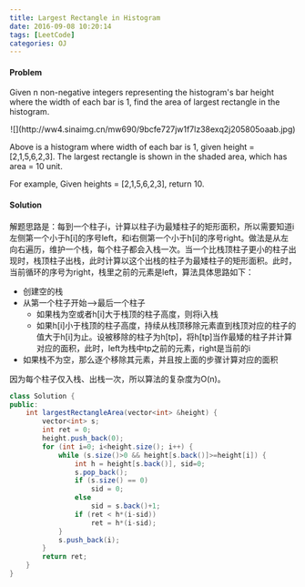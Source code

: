 ```yaml
---
title: Largest Rectangle in Histogram
date: 2016-09-08 10:20:14
tags: [LeetCode]
categories: OJ
---
```


#### Problem
Given n non-negative integers representing the histogram's bar height where the width of each bar is 1, find the area of largest rectangle in the histogram.

<center>![](http://ww4.sinaimg.cn/mw690/9bcfe727jw1f7lz38exq2j205805oaab.jpg)</center>

Above is a histogram where width of each bar is 1, given height = [2,1,5,6,2,3].
The largest rectangle is shown in the shaded area, which has area = 10 unit.

For example,
Given heights = [2,1,5,6,2,3],
return 10.

#### Solution
解题思路是：每到一个柱子i，计算以柱子i为最矮柱子的矩形面积，所以需要知道i左侧第一个小于h[i]的序号left，和i右侧第一个小于h[i]的序号right。做法是从左向右遍历，维护一个栈，每个柱子都会入栈一次。当一个比栈顶柱子更小的柱子出现时，栈顶柱子出栈，此时计算以这个出栈的柱子为最矮柱子的矩形面积。此时，当前循环的序号为right，栈里之前的元素是left，算法具体思路如下：
- 创建空的栈
- 从第一个柱子开始——>最后一个柱子
  - 如果栈为空或者h[i]大于栈顶的柱子高度，则将i入栈
  - 如果h[i]小于栈顶的柱子高度，持续从栈顶移除元素直到栈顶对应的柱子的值大于h[i]为止。设被移除的柱子为h[tp]，将h[tp]当作最矮的柱子并计算对应的面积，此时，left为栈中tp之前的元素，right是当前的i
- 如果栈不为空，那么逐个移除其元素，并且按上面的步骤计算对应的面积

因为每个柱子仅入栈、出栈一次，所以算法的复杂度为O(n)。
```java
class Solution {
public:
    int largestRectangleArea(vector<int> &height) {
        vector<int> s;
        int ret = 0;
        height.push_back(0);
        for (int i=0; i<height.size(); i++) {
            while (s.size()>0 && height[s.back()]>=height[i]) {
                int h = height[s.back()], sid=0;
                s.pop_back();
                if (s.size() == 0)
                    sid = 0;
                else
                    sid = s.back()+1;
                if (ret < h*(i-sid))
                    ret = h*(i-sid);
            }
            s.push_back(i);
        }
        return ret;
    }
}
```